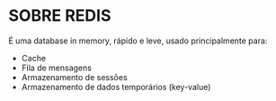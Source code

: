 # SOBRE REDIS

É uma database in memory, rápido e leve, usado principalmente para:

- Cache
- Fila de mensagens
- Armazenamento de sessões
- Armazenamento de dados temporários (key-value)

